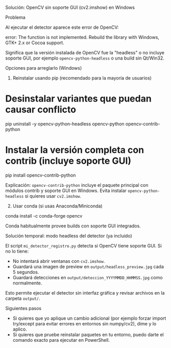 Solución: OpenCV sin soporte GUI (cv2.imshow) en Windows

Problema

Al ejecutar el detector aparece este error de OpenCV:

  error: The function is not implemented. Rebuild the library with Windows, GTK+ 2.x or Cocoa support.

Significa que la versión instalada de OpenCV fue la "headless" o no incluye soporte GUI, por ejemplo `opencv-python-headless` o una build sin Qt/Win32.

Opciones para arreglarlo (Windows)

1) Reinstalar usando pip (recomendado para la mayoría de usuarios)

  # Desinstalar variantes que puedan causar conflicto
  pip uninstall -y opencv-python-headless opencv-python opencv-contrib-python

  # Instalar la versión completa con contrib (incluye soporte GUI)
  pip install opencv-contrib-python

Explicación: `opencv-contrib-python` incluye el paquete principal con módulos contrib y soporte GUI en Windows. Evita instalar `opencv-python-headless` si quieres usar `cv2.imshow`.

2) Usar conda (si usas Anaconda/Miniconda)

  conda install -c conda-forge opencv

Conda habitualmente provee builds con soporte GUI integrados.

Solución temporal: modo headless del detector (ya incluido)

El script `mi_detector_registro.py` detecta si OpenCV tiene soporte GUI. Si no lo tiene:

- No intentará abrir ventanas con `cv2.imshow`.
- Guardará una imagen de preview en `output/headless_preview.jpg` cada 5 segundos.
- Guardará detecciones en `output/deteccion_YYYYMMDD_HHMMSS.jpg` como normalmente.

Esto permite ejecutar el detector sin interfaz gráfica y revisar archivos en la carpeta `output/`.

Siguientes pasos

- Si quieres que yo aplique un cambio adicional (por ejemplo forzar import try/except para evitar errores en entornos sin numpy/cv2), dime y lo aplico.
- Si quieres que pruebe reinstalar paquetes en tu entorno, puedo darte el comando exacto para ejecutar en PowerShell.
